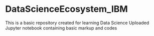 # DataScienceEcosystem_IBM
This is a basic repository created for learning Data Science
Uploaded Jupyter notebook containing basic markup and codes
